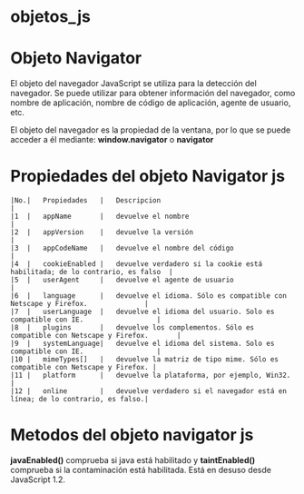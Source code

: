 # objetos_js

# Objeto Navigator

El objeto del navegador JavaScript se utiliza para la detección del navegador. Se puede utilizar para obtener información del navegador, como nombre de aplicación, nombre de código de aplicación, agente de usuario, etc.

El objeto del navegador es la propiedad de la ventana, por lo que se puede acceder a él mediante: **window.navigator** o **navigator**

# Propiedades del objeto Navigator js
```
|No.|	Propiedades	  |   Descripcion                                                                 |
|1  |	appName	      |   devuelve el nombre                                                          |
|2  |	appVersion	  |   devuelve la versión                                                         |
|3  |	appCodeName	  |   devuelve el nombre del código                                               |
|4  |	cookieEnabled |	  devuelve verdadero si la cookie está habilitada; de lo contrario, es falso  |
|5  |	userAgent	  |   devuelve el agente de usuario                                               |
|6  |	language	  |   devuelve el idioma. Sólo es compatible con Netscape y Firefox.              |
|7  |	userLanguage  |	  devuelve el idioma del usuario. Solo es compatible con IE.                  |
|8  |	plugins	      |   devuelve los complementos. Sólo es compatible con Netscape y Firefox.       |
|9  |	systemLanguage|	  devuelve el idioma del sistema. Solo es compatible con IE.                  |
|10 |	mimeTypes[]	  |   devuelve la matriz de tipo mime. Sólo es compatible con Netscape y Firefox. |
|11 |	platform	  |   devuelve la plataforma, por ejemplo, Win32.                                 |
|12 |	online	      |   devuelve verdadero si el navegador está en línea; de lo contrario, es falso.|
```

# Metodos del objeto navigator js

**javaEnabled()** comprueba si java está habilitado y **taintEnabled()** comprueba si la contaminación está habilitada. Está en desuso desde JavaScript 1.2.